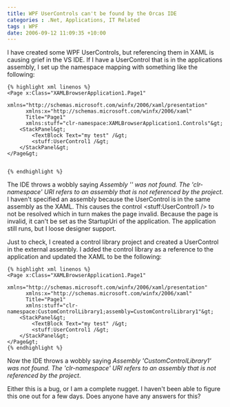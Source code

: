 ```yaml
---
title: WPF UserControls can't be found by the Orcas IDE
categories : .Net, Applications, IT Related
tags : WPF
date: 2006-09-12 11:09:35 +10:00
---
```


I have created some WPF UserControls, but referencing them in XAML is causing grief in the VS IDE. If I have a UserControl that is in the applications assembly, I set up the namespace mapping with something like the following:

    {% highlight xml linenos %}
    <Page x:Class="XAMLBrowserApplication1.Page1"
          xmlns="http://schemas.microsoft.com/winfx/2006/xaml/presentation"
          xmlns:x="http://schemas.microsoft.com/winfx/2006/xaml"
          Title="Page1"
          xmlns:stuff="clr-namespace:XAMLBrowserApplication1.Controls"&gt;
        <StackPanel&gt;
            <TextBlock Text="my test" /&gt;
            <stuff:UserControl1 /&gt;
        </StackPanel&gt;
    </Page&gt;
    
    
    {% endhighlight %}

The IDE throws a wobbly saying _Assembly '' was not found. The 'clr-namespace' URI refers to an assembly that is not referenced by the project_. I haven't specified an assembly because the UserControl is in the same assembly as the XAML. This causes the control &lt;stuff:UserControl1 /&gt; to not be resolved which in turn makes the page invalid. Because the page is invalid, it can't be set as the StartupUri of the application. The application still runs, but I loose designer support.

Just to check, I created a control library project and created a UserControl in the external assembly. I added the control library as a reference to the application and updated the XAML to be the following:

    {% highlight xml linenos %}
    <Page x:Class="XAMLBrowserApplication1.Page1"
          xmlns="http://schemas.microsoft.com/winfx/2006/xaml/presentation"
          xmlns:x="http://schemas.microsoft.com/winfx/2006/xaml"
          Title="Page1"
          xmlns:stuff="clr-namespace:CustomControlLibrary1;assembly=CustomControlLibrary1"&gt;
        <StackPanel&gt;
            <TextBlock Text="my test" /&gt;
            <stuff:UserControl1 /&gt;
        </StackPanel&gt;
    </Page&gt;    
    {% endhighlight %}

Now the IDE throws a wobbly saying _Assembly 'CustomControlLibrary1' was not found. The 'clr-namespace' URI refers to an assembly that is not referenced by the project_.

Either this is a bug, or I am a complete nugget. I haven't been able to figure this one out for a few days. Does anyone have any answers for this?